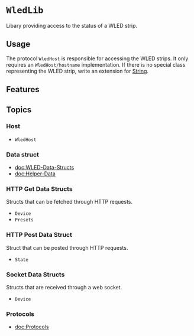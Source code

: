 # ``WledLib``

Libary providing access to the status of a WLED strip.

## Usage

The protocol ``WledHost`` is responsible for accessing the WLED strips.
It only requires an ``WledHost/hostname`` implementation.
If there is no special class representing the WLED strip, write an extension for [String](swift//String).

## Features

## Topics

### Host

- ``WledHost``

### Data struct

- <doc:WLED-Data-Structs>
- <doc:Helper-Data>

### HTTP Get Data Structs

Structs that can be fetched through HTTP requests.

- ``Device``
- ``Presets``

### HTTP Post Data Struct

Struct that can be posted through HTTP requests.

- ``State``

### Socket Data Structs

Structs that are received through a web socket.

- ``Device``

### Protocols

- <doc:Protocols>
